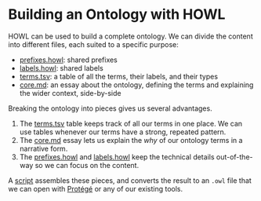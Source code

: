 # Building an Ontology with HOWL

HOWL can be used to build a complete ontology. We can divide the content into different files, each suited to a specific purpose:

- [prefixes.howl](ontology/prefixes.howl): shared prefixes
- [labels.howl](ontology/labels.howl): shared labels
- [terms.tsv](ontology/terms.tsv): a table of all the terms, their labels, and their types
- [core.md](ontology/core.md): an essay about the ontology, defining the terms and explaining the wider context, side-by-side

Breaking the ontology into pieces gives us several advantages.

1. The [terms.tsv](ontology/terms.tsv) table keeps track of all our terms in one place. We can use tables whenever our terms have a strong, repeated pattern.
2. The [core.md](ontology/core.md) essay lets us explain the *why* of our ontology terms in a narrative form.
3. The [prefixes.howl](ontology/prefixes.howl) and [labels.howl](ontology/labels.howl) keep the technical details out-of-the-way so we can focus on the content.

A [script](Makefile#L56) assembles these pieces, and converts the result to an `.owl` file that we can open with [Protégé](http://protege.stanford.edu) or any of our existing tools.

